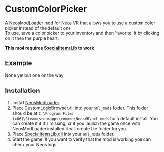 # CustomColorPicker
A [NeosModLoader](https://github.com/neos-modding-group/NeosModLoader) mod for [Neos VR](https://neos.com/) that allows you to use a custom color picker instead of the default one.<br>
To use, save a color picker to your inventory and then 'favorite' it by clicking on it then the purple heart.<br>

<b>This mod requires [SpecialItemsLib](https://github.com/art0007i/SpecialItemsLib) to work</b>

## Example
None yet but one on the way

## Installation
1. Install [NeosModLoader](https://github.com/neos-modding-group/NeosModLoader).
1. Place [CustomLogixBrowser.dll](https://github.com/AlexW-578/CustomLogixBrowser/releases/latest/download/CustomLogixBrowser.dll) into your `nml_mods` folder. This folder should be at `C:\Program Files (x86)\Steam\steamapps\common\NeosVR\nml_mods` for a default install. You can create it if it's missing, or if you launch the game once with NeosModLoader installed it will create the folder for you.
1. Place [SpecialItemsLib.dll](https://github.com/art0007i/SpecialItemsLib/releases/latest/download/SpecialItemsLib.dll) into your `nml_mods` folder.
1. Start the game. If you want to verify that the mod is working you can check your Neos logs.
